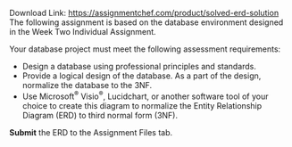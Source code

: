 Download Link: https://assignmentchef.com/product/solved-erd-solution
<br>
The following assignment is based on the database environment designed in the Week Two Individual Assignment.

Your database project must meet the following assessment requirements:

<ul>

 <li>Design a database using professional principles and standards.</li>

 <li>Provide a logical design of the database. As a part of the design, normalize the database to the 3NF.</li>

 <li>Use Microsoft<sup>®</sup> Visio<sup>®</sup>, Lucidchart, or another software tool of your choice to create this diagram to normalize the Entity Relationship Diagram (ERD) to third normal form (3NF).</li>

</ul>

<strong>Submit</strong> the ERD to the Assignment Files tab.